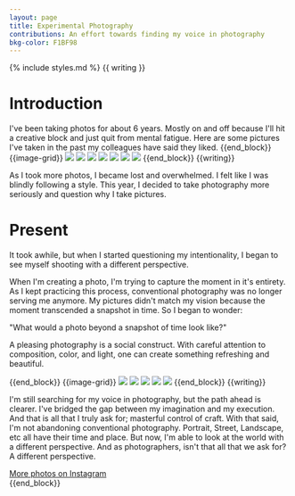 ```yaml
---
layout: page
title: Experimental Photography
contributions: An effort towards finding my voice in photography
bkg-color: F1BF98
---
```

{% include styles.md %}
{{ writing }}

# Introduction

I've been taking photos for about 6 years. Mostly on and off because I'll hit a creative block and just quit from mental fatigue.
Here are some pictures I've taken in the past my colleagues have said they liked.
{{end_block}}
{{image-grid}}
<img src="/assets/photos/clean1.jpg" class="self-start w-third"/>
<img src="/assets/photos/clean4.jpg" class="self-start w-third"/>
<img src="/assets/photos/clean7.jpg" class="self-start w-third"/>
<img src="/assets/photos/clean5.jpg" class="self-start w-100"/>
<img src="/assets/photos/clean8.jpg" class="self-start w-100"/>
<img src="/assets/photos/clean2.jpg" class="self-start w-50"/>
<img src="/assets/photos/clean3.jpg" class="self-start w-50"/>
{{end_block}}
{{writing}}

As I took more photos, I became lost and overwhelmed. I felt like I was blindly following a style. This year, I decided to take photography more seriously and question why I take pictures.

# Present
It took awhile, but when I started questioning my intentionality, I began to see myself shooting with a different perspective.

When I'm creating a photo, I'm trying to capture the moment in it's entirety. As I kept practicing this process, conventional photography was no longer serving me anymore. My pictures didn't match my vision because the moment transcended a snapshot in time. So I began to wonder:

<p class="mono f4 mb4 mt0">"What would a photo beyond a snapshot of time look like?"</p>

A pleasing photography is a social construct. With careful attention to composition, color, and light, one can create something refreshing and beautiful.

{{end_block}}
{{image-grid}}
<img src="/assets/photos/new5.jpg" class="self-start w-50"/>
<img src="/assets/photos/new2.jpg" class="self-start w-50"/>
<img src="/assets/photos/new1.jpg" class="self-start w-100"/>
<img src="/assets/photos/new3.jpg" class="self-start w-50"/>
<img src="/assets/photos/new4.jpg" class="self-start w-50"/>
{{end_block}}
{{writing}}

I'm still searching for my voice in photography, but the path ahead is clearer. I've bridged the gap between my imagination and my execution. And that is all that I truly ask for; masterful control of craft. With that said, I'm not abandoning conventional photography. Portrait, Street, Landscape, etc all have their time and place.  But now, I'm able to look at the world with a different perspective. And as photographers, isn't that all that we ask for? A different perspective.
<div class="tc">
<a href="{{site.instagram}}" alt="More photos on Instagram" class="mono f4 line">More photos on Instagram</a>
</div>
{{end_block}}

